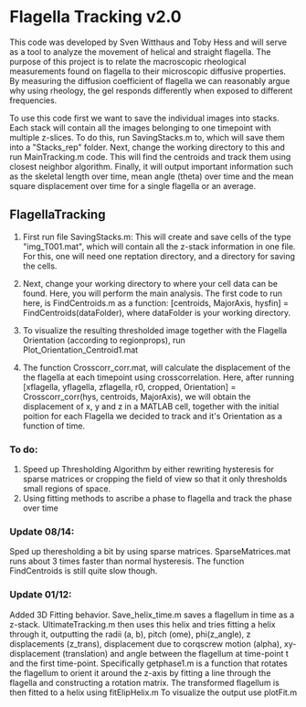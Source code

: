# Flagella Tracking v2.0

This code was developed by Sven Witthaus and Toby Hess and will serve as a tool to analyze the movement of helical and straight flagella. The purpose of this project is to relate the macroscopic rheological measurements found on flagella to their microscopic diffusive properties. By measuring the diffusion coefficient of flagella we can reasonably argue why using rheology, the gel responds differently when exposed to different frequencies.

To use this code first we want to save the individual images into stacks. Each stack will contain all the images belonging to one timepoint with multiple z-slices. To do this, run SavingStacks.m to, which will save them into a "Stacks_rep" folder. Next, change the working directory to this and run MainTracking.m code. This will find the centroids and track them using closest neighbor algorithm. Finally, it will output important information such as the skeletal length over time, mean angle (theta) over time and the mean square displacement over time for a single flagella or an average.



## FlagellaTracking

1. First run file SavingStacks.m: This will create and save cells of the type "img_T001.mat", which will contain all the z-stack information in one file.
For this, one will need one reptation directory, and a directory for saving the cells. 

2. Next, change your working directory to where your cell data can be found. Here, you will perform the main analysis. The first code to run here, is FindCentroids.m as a function: [centroids, MajorAxis, hysfin] = FindCentroids(dataFolder), where dataFolder is your working directory. 

3. To visualize the resulting thresholded image together with the Flagella Orientation (according to regionprops), run Plot_Orientation_Centroid1.mat

4. The function Crosscorr_corr.mat, will calculate the displacement of the the flagella at each timepoint using crosscorrelation. Here, after running [xflagella, yflagella, zflagella, r0, cropped, Orientation] = Crosscorr_corr(hys, centroids, MajorAxis), we will obtain the displacement of x, y and z in a MATLAB cell, together with the initial poition for each Flagella we decided to track and it's Orientation as a function of time.

### To do: 
1) Speed up Thresholding Algorithm by either rewriting hysteresis for sparse matrices or cropping the field of view so that it only thresholds small regions of space. 
2) Using fitting methods to ascribe a phase to flagella and track the phase over time


### Update 08/14: 

Sped up theresholding a bit by using sparse matrices. SparseMatrices.mat runs about 3 times faster than normal hysteresis. The function FindCentroids is still quite slow though.

### Update 01/12:

Added 3D Fitting behavior. Save_helix_time.m saves a flagellum in time as a z-stack. UltimateTracking.m then uses this helix and tries fitting a helix through it, outputting the radii (a, b), pitch (ome), phi(z_angle), z displacements (z_trans), displacement due to corqscrew motion (alpha), xy-displacement (translation) and angle between the flagellum at time-point t and the first time-point.
Specifically getphase1.m is a function that rotates the flagellum to orient it around the z-axis by fitting a line through the flagella and constructing a rotation matrix. The transformed flagellum is then fitted to a helix using fitElipHelix.m
To visualize the output use plotFit.m
